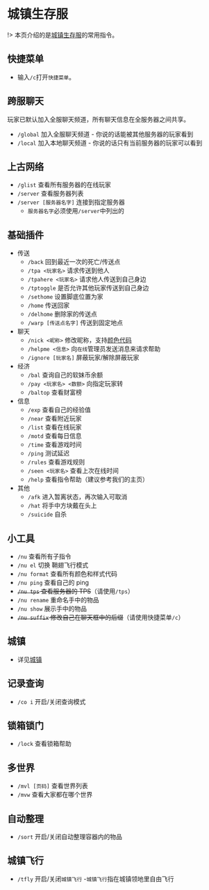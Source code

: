 # 城镇生存服

!> 本页介绍的是[城镇生存服](/servers/survival.md)的常用指令。

## 快捷菜单

- 输入`/c`打开`快捷菜单`。

## 跨服聊天

玩家已默认加入全服聊天频道，所有聊天信息在全服务器之间共享。

- `/global` 加入全服聊天频道 - 你说的话能被其他服务器的玩家看到
- `/local` 加入本地聊天频道 - 你说的话只有当前服务器的玩家可以看到

## 上古网络

- `/glist` 查看所有服务器的在线玩家
- `/server` 查看服务器列表
- `/server [服务器名字]` 连接到指定服务器
  - `服务器名字`必须使用`/server`中列出的

## 基础插件

- 传送
  - `/back` 回到最近一次的死亡/传送点
  - `/tpa <玩家名>` 请求传送到他人
  - `/tpahere <玩家名>` 请求他人传送到自己身边
  - `/tptoggle` 是否允许其他玩家传送到自己身边
  - `/sethome` 设置脚底位置为家
  - `/home` 传送回家
  - `/delhome` 删除家的传送点
  - `/warp [传送点名字]` 传送到固定地点
- 聊天
  - `/nick <昵称>` 修改昵称，支持[颜色代码](/features/chatutil.md)
  - `/helpme <信息>` 向`在线`管理员发送消息来请求帮助
  - `/ignore [玩家名]` 屏蔽玩家/解除屏蔽玩家
- 经济
  - `/bal` 查询自己的软妹币余额
  - `/pay <玩家名> <数额>` 向指定玩家转
  - `/baltop` 查看财富榜
- 信息
  - `/exp` 查看自己的经验值
  - `/near` 查看附近玩家
  - `/list` 查看在线玩家
  - `/motd` 查看每日信息
  - `/time` 查看游戏时间
  - `/ping` 测试延迟
  - `/rules` 查看游戏规则
  - `/seen <玩家名>` 查看上次在线时间
  - `/help` 查看指令帮助（建议参考我们的主页）
- 其他
  - `/afk` 进入暂离状态，再次输入可取消
  - `/hat` 将手中方块戴在头上
  - `/suicide` 自杀

## 小工具

- `/nu` 查看所有子指令
- `/nu el` 切换 鞘翅飞行模式
- `/nu format` 查看所有颜色和样式代码
- `/nu ping` 查看自己的 ping
- ~~`/nu tps` 查看服务器的 TPS~~（请使用`/tps`）
- `/nu rename` 重命名手中的物品
- `/nu show` 展示手中的物品
- ~~`/nu suffix` 修改自己在聊天框中的后缀~~（请使用快捷菜单`/c`）

## 城镇

- 详见[城镇](/features/towny.md)

## 记录查询

- `/co i` 开启/关闭查询模式

## 锁箱锁门

- `/lock` 查看锁箱帮助

## 多世界

- `/mvl [页码]` 查看世界列表
- `/mvw` 查看大家都在哪个世界

## 自动整理

- `/sort` 开启/关闭自动整理容器内的物品

## 城镇飞行

- `/tfly` 开启/关闭`城镇飞行`
  -`城镇飞行`指在城镇领地里自由飞行